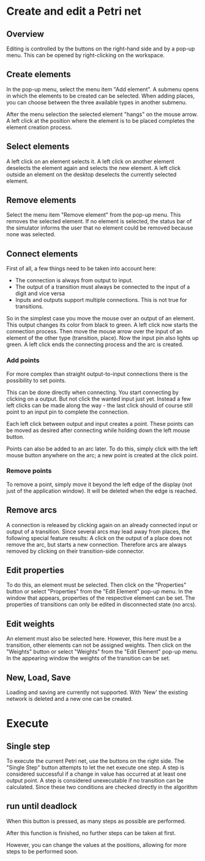 # Create and edit a Petri net

## Overview

Editing is controlled by the buttons on the right-hand side and by a 
pop-up menu. This can be opened by right-clicking on the workspace.

## Create elements

In the pop-up menu, select the menu item "Add element". A submenu opens 
in which the elements to be created can be selected. When adding 
places, you can choose between the three available types in 
another submenu.

After the menu selection the selected element "hangs" on the mouse 
arrow. A left click at the position where the element is to be placed 
completes the element creation process.

## Select elements

A left click on an element selects it. A left click on another element 
deselects the element again and selects the new element. A left click 
outside an element on the desktop deselects the currently selected 
element.

## Remove elements

Select the menu item "Remove element" from the pop-up menu. This 
removes the selected element. If no element is selected, the status bar 
of the simulator informs the user that no element could be removed 
because none was selected.

## Connect elements

First of all, a few things need to be taken into account here:
- The connection is always from output to input.
- The output of a transition must always be connected to the input of 
a digit and vice versa
- Inputs and outputs support multiple connections. This is not true for 
transitions.

So in the simplest case you move the mouse over an output of an 
element. This output changes its color from black to green. 
A left click now starts the connection process. Then move the mouse 
arrow over the input of an element of the other type (transition, 
place). Now the input pin also lights up green. A left click ends 
the connecting process and the arc is created.

### Add points

For more complex than straight output-to-input connections there is 
the possibility to set points. 

This can be done directly when connecting. You start connecting by 
clicking on a output. But not click the wanted input just yet. Instead 
a few left clicks can be made along the way - the last click should of 
course still point to an input pin to complete the connection. 

Each left click between output and input creates a point. These points 
can be moved as desired after connecting while holding down the left 
mouse button.

Points can also be added to an arc later. To do this, simply click 
with the left mouse button anywhere on the arc; a new point is 
created at the click point.

### Remove points

To remove a point, simply move it beyond the left edge of the display 
(not just of the application window). It will be deleted when the edge 
is reached.

## Remove arcs

A connection is released by clicking again on an already connected 
input or output of a transition. Since several arcs may lead away from 
places, the following special feature results: A click on the output 
of a place does not remove the arc, but starts a new connection. 
Therefore arcs are always removed by clicking on their transition-side 
connector.

## Edit properties

To do this, an element must be selected. Then click on the "Properties"
button or select "Properties" from the "Edit Element" pop-up menu. 
In the window that appears, properties of the respective element can 
be set. The properties of transitions can only be edited in 
disconnected state (no arcs).

## Edit weights

An element must also be selected here. However, this here must be a 
transition, other elements can not be assigned weights. Then click on 
the "Weights" button or select "Weights" from the "Edit Element" 
pop-up menu. In the appearing window the weights of the transition 
can be set. 

## New, Load, Save
Loading and saving are currently not supported. With 'New' the 
existing network is deleted and a new one can be created.

# Execute

## Single step

To execute the current Petri net, use the buttons on the right side. 
The "Single Step" button attempts to let the net execute one step. 
A step is considered successful if a change in value has occurred at 
at least one output point. A step is considered unexecutable if no 
transition can be calculated. Since these two conditions are checked 
directly in the algorithm

## run until deadlock

When this button is pressed, as many steps as possible are performed. 

After this function is finished, no further steps can be taken at first.

However, you can change the values at the positions, allowing for more 
steps to be performed soon.
